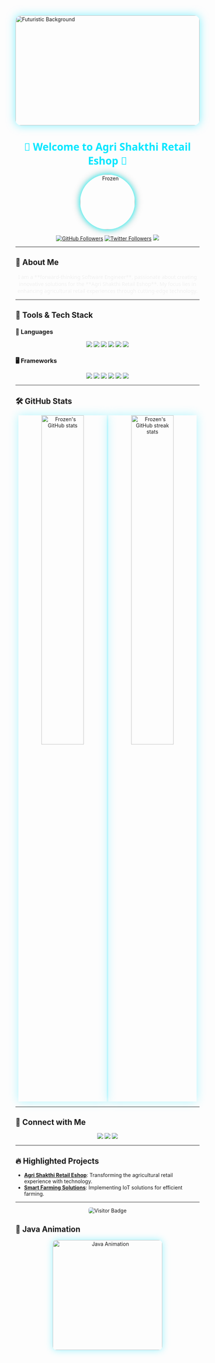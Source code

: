 <!-- Futuristic Background Image -->
<img src="https://your-uploaded-background-image-link" alt="Futuristic Background" width="100%" height="300" style="border-radius: 15px; box-shadow: 0 0 25px rgba(0, 230, 255, 0.5);"/>

<h1 align="center" style="color: #00e6ff; font-family: 'Segoe UI', Tahoma, Geneva, Verdana, sans-serif;">🌿 Welcome to <a href="https://github.com/Frozen" target="_blank" style="color: #00e6ff; text-decoration: none;">Agri Shakthi Retail Eshop</a> 🚀</h1>

<p align="center">
  <img src="https://avatars.githubusercontent.com/u/your-image-link" alt="Frozen" width="150" style="border-radius: 50%; box-shadow: 0 0 15px cyan, 0 0 25px silver;"/>
</p>

<p align="center">
  <a href="https://github.com/Frozen"><img src="https://img.shields.io/github/followers/Frozen?style=social&logo=github&color=00e6ff" alt="GitHub Followers"></a>
  <a href="https://twitter.com/yourtwitter"><img src="https://img.shields.io/twitter/follow/yourtwitter?style=social&logo=twitter&color=00e6ff" alt="Twitter Followers"></a>
  <a href="mailto:your-email@gmail.com"><img src="https://img.shields.io/badge/Email-Contact%20Me-00e6ff?style=flat-square&logo=gmail&logoColor=white"></a>
</p>

---

## 🌠 About Me
<p align="center" style="color: #f0f0f0; font-family: 'Segoe UI', sans-serif;">
I am a **forward-thinking Software Engineer**, passionate about creating innovative solutions for the **Agri Shakthi Retail Eshop**. My focus lies in enhancing agricultural retail experiences through cutting-edge technology.
</p>

---

## 🔧 Tools & Tech Stack

### 🚀 Languages
<p align="center">
  <img src="https://img.shields.io/badge/Java-007396?style=for-the-badge&logo=java&logoColor=white">
  <img src="https://img.shields.io/badge/Python-3776AB?style=for-the-badge&logo=python&logoColor=white">
  <img src="https://img.shields.io/badge/Kotlin-0095D5?style=for-the-badge&logo=kotlin&logoColor=white">
  <img src="https://img.shields.io/badge/JavaScript-F7DF1E?style=for-the-badge&logo=javascript&logoColor=black">
  <img src="https://img.shields.io/badge/HTML5-E34F26?style=for-the-badge&logo=html5&logoColor=white">
  <img src="https://img.shields.io/badge/C++-00599C?style=for-the-badge&logo=cplusplus&logoColor=white">
</p>

### 🖥️ Frameworks
<p align="center">
  <img src="https://img.shields.io/badge/React-20232A?style=for-the-badge&logo=react&logoColor=61DAFB">
  <img src="https://img.shields.io/badge/SpringBoot-6DB33F?style=for-the-badge&logo=springboot&logoColor=white">
  <img src="https://img.shields.io/badge/Node.js-339933?style=for-the-badge&logo=nodedotjs&logoColor=white">
  <img src="https://img.shields.io/badge/Angular-DD0031?style=for-the-badge&logo=angular&logoColor=white">
  <img src="https://img.shields.io/badge/Vue.js-4FC08D?style=for-the-badge&logo=vuedotjs&logoColor=white">
  <img src="https://img.shields.io/badge/Django-092E20?style=for-the-badge&logo=django&logoColor=white">
</p>

---

## 🛠 GitHub Stats
<p align="center">
  <img src="https://github-readme-stats.vercel.app/api?username=Frozen&show_icons=true&theme=radical" alt="Frozen's GitHub stats" width="48%" style="box-shadow: 0 0 25px rgba(0, 230, 255, 0.3);"/>
  <img src="https://github-readme-streak-stats.herokuapp.com/?user=Frozen&theme=radical" alt="Frozen's GitHub streak stats" width="48%" style="box-shadow: 0 0 25px rgba(0, 230, 255, 0.3);"/>
</p>

---

## 💬 Connect with Me
<p align="center">
  <a href="https://www.linkedin.com/in/frozen" target="_blank" style="text-decoration: none;"><img src="https://img.shields.io/badge/LinkedIn-0077B5?style=for-the-badge&logo=linkedin&logoColor=white"></a>
  <a href="https://twitter.com/yourtwitter" target="_blank" style="text-decoration: none;"><img src="https://img.shields.io/badge/Twitter-1DA1F2?style=for-the-badge&logo=twitter&logoColor=white"></a>
  <a href="mailto:your-email@gmail.com" target="_blank" style="text-decoration: none;"><img src="https://img.shields.io/badge/Email-D14836?style=for-the-badge&logo=gmail&logoColor=white"></a>
</p>

---

## 🔥 Highlighted Projects
- **[Agri Shakthi Retail Eshop](https://github.com/Frozen/project1)**: Transforming the agricultural retail experience with technology.
- **[Smart Farming Solutions](https://github.com/Frozen/project2)**: Implementing IoT solutions for efficient farming.

---

<p align="center">
  <img src="https://visitor-badge.glitch.me/badge?page_id=Frozen.Frozen" alt="Visitor Badge" style="border-radius: 5px;"/>
</p>

## 🎥 Java Animation

<p align="center">
  <img src="https://cdn.dribbble.com/users/208862/screenshots/14573501/media/456f27c6f543f3a15e9f88b6ec6c62b7.gif" alt="Java Animation" width="300" style="border-radius: 10px; box-shadow: 0 0 20px rgba(0, 230, 255, 0.4);"/>
</p>




<!---
Frozen-ux/Frozen-ux is a ✨ special ✨ repository because its `README.md` (this file) appears on your GitHub profile.
You can click the Preview link to take a look at your changes.
--->
